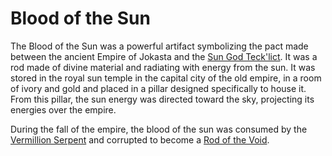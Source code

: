  # Blood of the Sun
 
 The Blood of the Sun was a powerful artifact symbolizing the pact made between the ancient Empire of Jokasta and the [Sun God Teck'lict](../characters/tecklict.md). It was a rod made of divine material and radiating with energy from the sun. It was stored in the royal sun temple in the capital city of the old empire, in a room of ivory and gold and placed in a pillar designed specifically to house it. From this pillar, the sun energy was directed toward the sky, projecting its energies over the empire. 
 
 During the fall of the empire, the blood of the sun was consumed by the [Vermillion Serpent](../characters/vermillions_serpent.md) and corrupted to become a [Rod of the Void](rod_of_the_void.md).